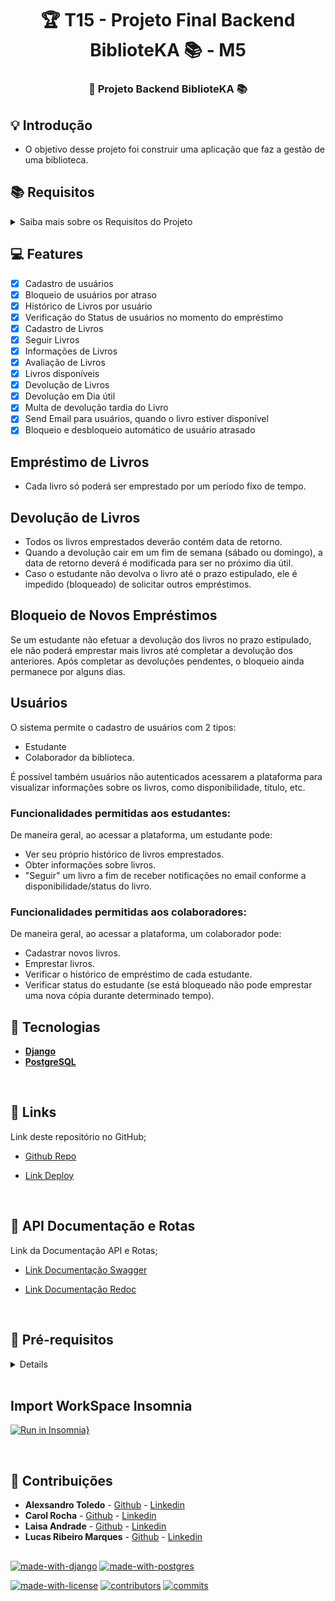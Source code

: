 <h1 align="center"> 🏆 T15 - Projeto Final Backend BiblioteKA 📚 - M5 </h1>

<h3 align="center"> 
	🚀 Projeto Backend BiblioteKA 📚
</h3>

## 💡 Introdução

- O objetivo desse projeto foi construir uma aplicação que faz a gestão de uma biblioteca.

## 📚 Requisitos

<details>

<summary>Saiba mais sobre os Requisitos do Projeto</summary>

###

- Desenvolvimento do Projeto
- Utilizar Django Rest Framework como base do projeto;
- Desenvolver diagrama ER;
- Usar banco de dados postgres;
- Utilizar Autenticação/Autorização;
- Utilizar views desenvolvidas com Generic View;
- Documentação, tanto de como rodar seu projeto, quanto das rotas, para a equipe de ensino conseguir corrigir e validar o uso em produção;
- Deploy da Aplicação;
- Validável em produção;
- Commits padronizados e organizados (Conventional Commits);

</details>

## 💻 Features

- [x] Cadastro de usuários
- [x] Bloqueio de usuários por atraso
- [x] Histórico de Livros por usuário
- [x] Verificação do Status de usuários no momento do empréstimo
- [x] Cadastro de Livros
- [x] Seguir Livros
- [x] Informações de Livros
- [x] Avaliação de Livros
- [x] Livros disponíveis
- [x] Devolução de Livros
- [x] Devolução em Dia útil
- [x] Multa de devolução tardia do Livro
- [x] Send Email para usuários, quando o livro estiver disponível
- [x] Bloqueio e desbloqueio automático de usuário atrasado

## Empréstimo de Livros

- Cada livro só poderá ser emprestado por um período fixo de tempo.

## Devolução de Livros

- Todos os livros emprestados deverão contém data de retorno.
- Quando a devolução cair em um fim de semana (sábado ou domingo), a data de retorno deverá é modificada para ser no próximo dia útil.
- Caso o estudante não devolva o livro até o prazo estipulado, ele é impedido (bloqueado) de solicitar outros empréstimos.

## Bloqueio de Novos Empréstimos

Se um estudante não efetuar a devolução dos livros no prazo estipulado, ele não poderá emprestar mais livros até completar a devolução dos anteriores. Após completar as devoluções pendentes, o bloqueio ainda permanece por alguns dias.

## Usuários

O sistema permite o cadastro de usuários com 2 tipos:

- Estudante
- Colaborador da biblioteca.

É possível também usuários não autenticados acessarem a plataforma para visualizar informações sobre os livros, como disponibilidade, título, etc.

### Funcionalidades permitidas aos estudantes:

De maneira geral, ao acessar a plataforma, um estudante pode:

- Ver seu próprio histórico de livros emprestados.
- Obter informações sobre livros.
- "Seguir" um livro a fim de receber notificações no email conforme a disponibilidade/status do livro.

### Funcionalidades permitidas aos colaboradores:

De maneira geral, ao acessar a plataforma, um colaborador pode:

- Cadastrar novos livros.
- Emprestar livros.
- Verificar o histórico de empréstimo de cada estudante.
- Verificar status do estudante (se está bloqueado não pode emprestar uma nova cópia durante determinado tempo).

###

## 🚀 Tecnologias

- **[Django](https://www.djangoproject.com/)**
- **[PostgreSQL](https://www.postgresql.org/)**

</br>

## 💫 Links

Link deste repositório no GitHub;

- [Github Repo](https://github.com/toledomg/T15-Projeto-Final-Backend-M5)

- [Link Deploy](https://api-biblioteka-hgmd.onrender.com)

</br>

## 🚚 API Documentação e Rotas

Link da Documentação API e Rotas;

- [Link Documentação Swagger](https://api-biblioteka-hgmd.onrender.com/api/docs/swagger/)

- [Link Documentação Redoc](https://api-biblioteka-hgmd.onrender.com/api/docs/redoc/)

</br>

## 🧱 Pré-requisitos

<details>

### 🎲 Rodando o Back End

```bash
git clone https://github.com/toledomg/T15-Projeto-Final-Backend-M5.git
```

### 💾 Instale as dependências

```bash
pip install -r requirements.txt
```

### A partir disso, prossiga com os passos:

1. Crie seu ambiente virtual:

```bash
python -m venv venv
```

2. Ative seu venv:

```bash
# Linux:
source venv/bin/activate

# Windows (Powershell):
.\venv\Scripts\activate

# Windows (Git Bash):
source venv/Scripts/activate
```

3. Execute o Servidor

```bash
python manage.py runserver
```

</details>

</br>

## Import WorkSpace Insomnia

[![Run in Insomnia}](https://insomnia.rest/images/run.svg)](https://insomnia.rest/run/?label=Projeto-Final-T15-m5&uri=https%3A%2F%2Fgithub.com%2Ftoledomg%2FT15-Projeto-Final-Backend-M5%2Fblob%2Fdevelop%2Fwork_insomnia)

</br>

## 🤝 Contribuições

- **Alexsandro Toledo** - [Github](https://github.com/toledomg) - [Linkedin](https://www.linkedin.com/in/toledomg/)
- **Carol Rocha** - [Github](https://github.com/Carol-Rocha) - [Linkedin](https://www.linkedin.com/in/laisa-c-c-andrade/)
- **Laisa Andrade** - [Github](https://github.com/LaisaCCAndrade) - [Linkedin]()
- **Lucas Ribeiro Marques** - [Github](https://github.com/lribeiromarques) - [Linkedin]()

##

<!-- [![made-with-python](https://img.shields.io/badge/Made%20with-Python-1f425f.svg)](https://www.python.org/) -->

[![made-with-django](https://img.shields.io/badge/Made%20with-Django-1f425f.svg)](https://www.djangoproject.com/)
[![made-with-postgres](https://img.shields.io/badge/Made%20with-PostgreSQL-1f425f.svg)](https://www.postgresql.org/)

[![made-with-license](https://badgen.net/github/license/toledomg/T15-Projeto-Final-Backend-M5)](https://opensource.org/license/mit/)
[![contributors](https://badgen.net/github/contributors/toledomg/T15-Projeto-Final-Backend-M5)](https://github.com/toledomg/T15-Projeto-Final-Backend-M5/)
[![commits](https://badgen.net/github/commits/toledomg/T15-Projeto-Final-Backend-M5)](https://github.com/toledomg/T15-Projeto-Final-Backend-M5/)
